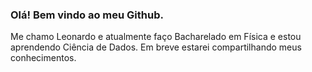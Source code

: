 ### Olá! Bem vindo ao meu Github.  

Me chamo Leonardo e atualmente faço Bacharelado em Física e estou aprendendo Ciência de Dados. Em breve estarei compartilhando meus conhecimentos. 
